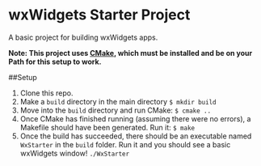 # wxWidgets Starter Project
A basic project for building wxWidgets apps. 

**Note: This project uses [CMake](https://cmake.org/), which must be installed and be on your Path for this setup to work.**

##Setup
1. Clone this repo.
2. Make a `build` directory in the main directory
`$ mkdir build`
3. Move into the `build` directory and run CMake:
`$ cmake ..`
4. Once CMake has finished running (assuming there were no errors), a Makefile should have been generated. Run it:
`$ make`
5. Once the build has succeeded, there should be an executable named `WxStarter` in the `build` folder. Run it and you should see a basic wxWidgets window!
`./WxStarter`